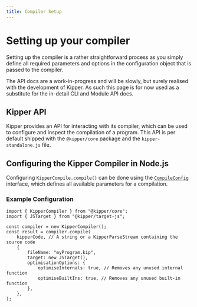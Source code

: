 ```yaml
---
title: Compiler Setup
---
```


# Setting up your compiler

Setting up the compiler is a rather straightforward process as you simply define all required parameters and
options in the configuration object that is passed to the compiler.

<div class="important">
<p>
The API docs are a work-in-progress and will be slowly, but surely realised with the development of Kipper. As such this
page is for now used as a substitute for the in-detail CLI and Module API docs.
</p>
</div>

## Kipper API

Kipper provides an API for interacting with its compiler, which can be used to configure and inspect the
compilation of a program. This API is per default shipped with the `@kipper/core` package and the
`kipper-standalone.js` file.

## Configuring the Kipper Compiler in Node.js

Configuring `KipperCompile.compile()` can be done using the [`CompileConfig`](./module/core/interfaces/compiler.CompileConfig.html) interface, which defines all available parameters for a compilation.

### Example Configuration

```kipper
import { KipperCompiler } from "@kipper/core";
import { JSTarget } from "@kipper/target-js";

const compiler = new KipperCompiler();
const result = compiler.compile(
	kipperCode, // A string or a KipperParseStream containing the source code
	{
		fileName: "myProgram.kip",
		target: new JSTarget(),
		optimisationOptions: {
			optimiseInternals: true, // Removes any unused internal function
			optimiseBuiltIns: true, // Removes any unused built-in function
		},
	},
);
```
